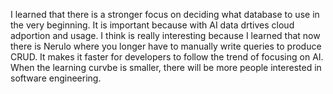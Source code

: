 I learned that there is a stronger focus on deciding what database to use in the very beginning. It is important because with AI data drtives cloud adportion and usage. I think is really interesting because I learned that now there is Nerulo where you longer have to manually write queries to produce CRUD. It makes it faster for developers to follow the trend of focusing on AI. When the learning curvbe is smaller, there will be more people interested in software engineering. 